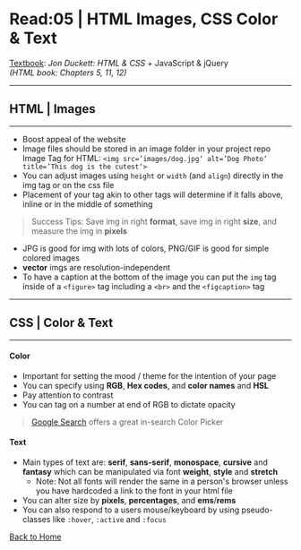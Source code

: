 # Read:05 \| HTML Images, CSS Color & Text
[Textbook](https://www.amazon.com/dp/1118907442/ref=cm_sw_em_r_mt_dp_U_X77.EbAN2ACE2): _Jon Duckett: HTML & CSS_ + JavaScript & jQuery  
*(HTML book: Chapters 5, 11, 12)* 

---
## HTML | Images
---

- Boost appeal of the website
- Image files should be stored in an image folder in your project repo
Image Tag for HTML: 
`<img src=’images/dog.jpg‘ alt=’Dog Photo’ title=’This dog is the cutest‘>`
- You can adjust images using `height` or `width` (and `align`) directly in the img tag or on the css file
- Placement of your tag akin to other tags will determine if it falls above, inline or in the middle of something
> Success Tips: Save img in right **format**, save img in right **size**, and measure the img in **pixels**

- JPG is good for img with lots of colors, PNG/GIF is good for simple colored images
- **vector** imgs are resolution-independent
- To have a caption at the bottom of the image you can put the `img` tag inside of a `<figure>` tag including a `<br>` and the `<figcaption>` tag


---
## CSS | Color & Text
---

#### Color
- Important for setting the mood / theme for the intention of your page
- You can specify using **RGB**, **Hex codes**, and **color names** and **HSL**
- Pay attention to contrast
- You can tag on a number at end of RGB to dictate opacity  
> [Google Search](https://www.google.com/search?q=color+picker&oq=color+picker&aqs=chrome..69i57j46j69i65l2j69i60l2j69i65j69i60.1224j0j1&sourceid=chrome&ie=UTF-8) offers a great in-search Color Picker

#### Text
- Main types of text are: **serif**, **sans-serif**, **monospace**, **cursive** and **fantasy** which can be manipulated via font **weight**, **style** and **stretch**
	- Note: Not all fonts will render the same in a person's browser unless you have hardcoded a link to the font in your html file
- You can alter size by **pixels**, **percentages**, and **ems**/**rems** 
- You can also respond to a users mouse/keyboard by using pseudo-classes like `:hover`, `:active` and `:focus`


[Back to Home](README.md)
